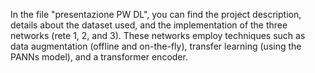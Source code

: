 In the file "presentazione PW DL", you can find the project description, details about the dataset used, and the implementation of the three networks (rete 1, 2, and 3). These networks employ techniques such as data augmentation (offline and on-the-fly), transfer learning (using the PANNs model), and a transformer encoder.

